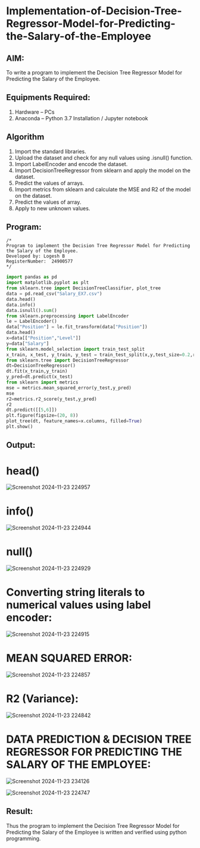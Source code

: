 # Implementation-of-Decision-Tree-Regressor-Model-for-Predicting-the-Salary-of-the-Employee

## AIM:
To write a program to implement the Decision Tree Regressor Model for Predicting the Salary of the Employee.

## Equipments Required:
1. Hardware – PCs
2. Anaconda – Python 3.7 Installation / Jupyter notebook

## Algorithm
1. Import the standard libraries.
2. Upload the dataset and check for any null values using .isnull() function.
3. Import LabelEncoder and encode the dataset.
4. Import DecisionTreeRegressor from sklearn and apply the model on the dataset.
5. Predict the values of arrays.
6. Import metrics from sklearn and calculate the MSE and R2 of the model on the dataset.
7. Predict the values of array.
8. Apply to new unknown values.
## Program:
```
/*
Program to implement the Decision Tree Regressor Model for Predicting the Salary of the Employee.
Developed by: Logesh B
RegisterNumber:  24900577
*/
```
```.py
import pandas as pd
import matplotlib.pyplot as plt
from sklearn.tree import DecisionTreeClassifier, plot_tree
data = pd.read_csv("Salary_EX7.csv")
data.head()
data.info()
data.isnull().sum()
from sklearn.preprocessing import LabelEncoder
le = LabelEncoder()
data["Position"] = le.fit_transform(data["Position"])
data.head()
x=data[["Position","Level"]]
y=data["Salary"]
from sklearn.model_selection import train_test_split
x_train, x_test, y_train, y_test = train_test_split(x,y,test_size=0.2,random_state=2)
from sklearn.tree import DecisionTreeRegressor
dt=DecisionTreeRegressor()
dt.fit(x_train,y_train)
y_pred=dt.predict(x_test)
from sklearn import metrics
mse = metrics.mean_squared_error(y_test,y_pred)
mse
r2=metrics.r2_score(y_test,y_pred)
r2
dt.predict([[5,6]])
plt.figure(figsize=(20, 8))
plot_tree(dt, feature_names=x.columns, filled=True)
plt.show()
```
## Output:
# head()
![Screenshot 2024-11-23 224957](https://github.com/user-attachments/assets/c4cc769b-7fdb-4769-a68b-69d3c350367d)
# info()
![Screenshot 2024-11-23 224944](https://github.com/user-attachments/assets/266aa628-0c6a-4fb2-b1c4-73343721020e)
# null()
![Screenshot 2024-11-23 224929](https://github.com/user-attachments/assets/ad4d8146-21e0-4c67-94dc-79851885b1da)
# Converting string literals to numerical values using label encoder:
![Screenshot 2024-11-23 224915](https://github.com/user-attachments/assets/bbf53630-fd93-49f1-b8ee-ef2700589e43)
# MEAN SQUARED ERROR:
![Screenshot 2024-11-23 224857](https://github.com/user-attachments/assets/a207568f-e0d0-4d93-9ebe-82e7d8f15def)
# R2 (Variance):
![Screenshot 2024-11-23 224842](https://github.com/user-attachments/assets/84de57ce-7854-477a-9cb8-2d1263caf33f)
# DATA PREDICTION & DECISION TREE REGRESSOR FOR PREDICTING THE SALARY OF THE EMPLOYEE:
![Screenshot 2024-11-23 234126](https://github.com/user-attachments/assets/cc97cd9f-cbe1-4265-8f9e-36ba356a5e74)

![Screenshot 2024-11-23 224747](https://github.com/user-attachments/assets/ea60afb4-d70c-44fc-b5a7-f1ecc4118d66)

## Result:
Thus the program to implement the Decision Tree Regressor Model for Predicting the Salary of the Employee is written and verified using python programming.
